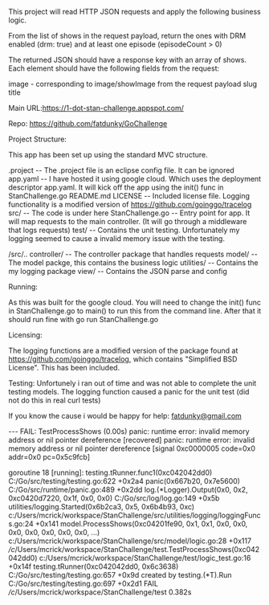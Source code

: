 This project will read HTTP JSON requests and apply the following business logic.

From the list of shows in the request payload, return the ones with DRM enabled (drm: true)
and at least one episode (episodeCount > 0)

The returned JSON should have a response key with an array of shows.
Each element should have the following fields from the request:

image - corresponding to image/showImage from the request payload
slug
title

Main URL:https://1-dot-stan-challenge.appspot.com/

Repo: https://github.com/fatdunky/GoChallenge

Project Structure:

This app has been set up using the standard MVC structure.

.project 					-- The .project file is an eclipse config file. It can be ignored
app.yaml 					-- I have hosted it using google cloud. Which uses the deployment descriptor app.yaml. It will kick off the app using
							 			 the init() func in StanChallenge.go
README.md
LICENSE						-- Included license file. Logging functionality is a modified version of  https://github.com/goinggo/tracelog
src/							-- The code is under here
StanChallenge.go	-- Entry point for app. It will map requests to the main controller. (It will go through a middleware that logs requests)
test/							-- Contains the unit testing. Unfortunately my logging seemed to cause a invalid memory issue with the testing.

/src/..
controller/				-- The controller package that handles requests
model/						-- The model packge, this contains the business logic
utilities/				-- Contains the my logging package
view/							-- Contains the JSON parse and config

Running:

As this was built for the google cloud. You will need to change the init() func in StanChallenge.go to main() to run this from the command line.
After that it should run fine with go run StanChallenge.go

Licensing:

The logging functions are a modified version of the package found at https://github.com/goinggo/tracelog, which contains "Simplified BSD License". This has been included.

Testing:
 Unfortunely i ran out of time and was not able to complete the unit testing models.
 The logging function caused a panic for the unit test (did not do this in real curl tests)

 If you know the cause i would be happy for help: fatdunky@gmail.com

 --- FAIL: TestProcessShows (0.00s)
panic: runtime error: invalid memory address or nil pointer dereference [recovered]
        panic: runtime error: invalid memory address or nil pointer dereference
[signal 0xc0000005 code=0x0 addr=0x0 pc=0x5c9fcb]

goroutine 18 [running]:
testing.tRunner.func1(0xc042042dd0)
        C:/Go/src/testing/testing.go:622 +0x2a4
panic(0x667b20, 0x7e5600)
        C:/Go/src/runtime/panic.go:489 +0x2dd
log.(*Logger).Output(0x0, 0x2, 0xc0420d7220, 0x1f, 0x0, 0x0)
        C:/Go/src/log/log.go:149 +0x5b
utilities/logging.Started(0x6b2ca3, 0x5, 0x6b4b93, 0xc)
        c:/Users/mcrick/workspace/StanChallenge/src/utilities/logging/loggingFuncs.go:24 +0x141
model.ProcessShows(0xc04201fe90, 0x1, 0x1, 0x0, 0x0, 0x0, 0x0, 0x0, 0x0, 0x0, ...)
        c:/Users/mcrick/workspace/StanChallenge/src/model/logic.go:28 +0x117
_/c_/Users/mcrick/workspace/StanChallenge/test.TestProcessShows(0xc042042dd0)
        c:/Users/mcrick/workspace/StanChallenge/test/logic_test.go:16 +0x14f
testing.tRunner(0xc042042dd0, 0x6c3638)
        C:/Go/src/testing/testing.go:657 +0x9d
created by testing.(*T).Run
        C:/Go/src/testing/testing.go:697 +0x2d1
FAIL    _/c_/Users/mcrick/workspace/StanChallenge/test  0.382s



